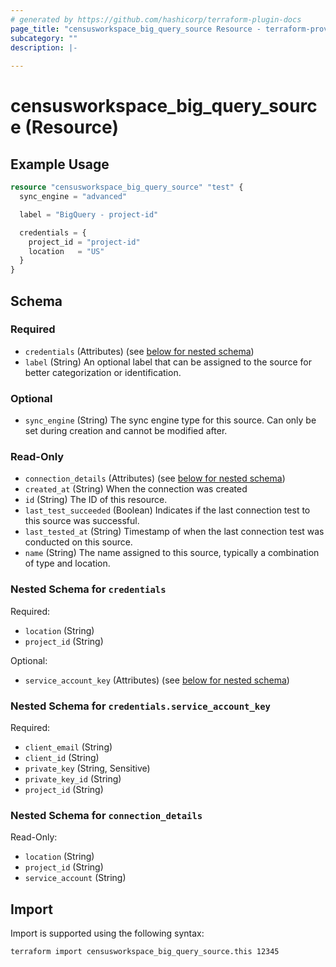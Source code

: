 ```yaml
---
# generated by https://github.com/hashicorp/terraform-plugin-docs
page_title: "censusworkspace_big_query_source Resource - terraform-provider-censusworkspace"
subcategory: ""
description: |-
  
---
```


# censusworkspace_big_query_source (Resource)



## Example Usage

```terraform
resource "censusworkspace_big_query_source" "test" {
  sync_engine = "advanced"

  label = "BigQuery - project-id"

  credentials = {
    project_id = "project-id"
    location   = "US"
  }
}
```

<!-- schema generated by tfplugindocs -->
## Schema

### Required

- `credentials` (Attributes) (see [below for nested schema](#nestedatt--credentials))
- `label` (String) An optional label that can be assigned to the source for better categorization or identification.

### Optional

- `sync_engine` (String) The sync engine type for this source. Can only be set during creation and cannot be modified after.

### Read-Only

- `connection_details` (Attributes) (see [below for nested schema](#nestedatt--connection_details))
- `created_at` (String) When the connection was created
- `id` (String) The ID of this resource.
- `last_test_succeeded` (Boolean) Indicates if the last connection test to this source was successful.
- `last_tested_at` (String) Timestamp of when the last connection test was conducted on this source.
- `name` (String) The name assigned to this source, typically a combination of type and location.

<a id="nestedatt--credentials"></a>
### Nested Schema for `credentials`

Required:

- `location` (String)
- `project_id` (String)

Optional:

- `service_account_key` (Attributes) (see [below for nested schema](#nestedatt--credentials--service_account_key))

<a id="nestedatt--credentials--service_account_key"></a>
### Nested Schema for `credentials.service_account_key`

Required:

- `client_email` (String)
- `client_id` (String)
- `private_key` (String, Sensitive)
- `private_key_id` (String)
- `project_id` (String)



<a id="nestedatt--connection_details"></a>
### Nested Schema for `connection_details`

Read-Only:

- `location` (String)
- `project_id` (String)
- `service_account` (String)

## Import

Import is supported using the following syntax:

```shell
terraform import censusworkspace_big_query_source.this 12345
```
